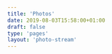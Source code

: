 ```yaml
---
title: 'Photos'
date: 2019-08-03T15:58:00+01:00
draft: false
type: 'pages'
layout: 'photo-stream'
---
```

